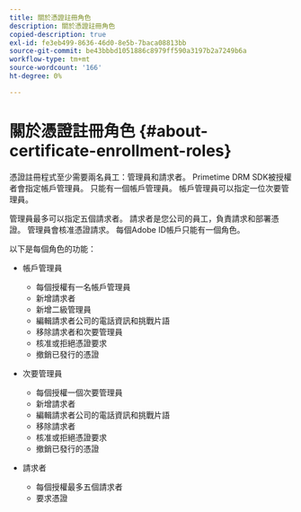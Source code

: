 ```yaml
---
title: 關於憑證註冊角色
description: 關於憑證註冊角色
copied-description: true
exl-id: fe3eb499-8636-46d0-8e5b-7baca08813bb
source-git-commit: be43bbbd1051886c8979ff590a3197b2a7249b6a
workflow-type: tm+mt
source-wordcount: '166'
ht-degree: 0%

---
```


# 關於憑證註冊角色 {#about-certificate-enrollment-roles}

憑證註冊程式至少需要兩名員工：管理員和請求者。 Primetime DRM SDK被授權者會指定帳戶管理員。 只能有一個帳戶管理員。 帳戶管理員可以指定一位次要管理員。

管理員最多可以指定五個請求者。 請求者是您公司的員工，負責請求和部署憑證。 管理員會核准憑證請求。 每個Adobe ID帳戶只能有一個角色。

以下是每個角色的功能：

* 帳戶管理員

   * 每個授權有一名帳戶管理員
   * 新增請求者
   * 新增二級管理員
   * 編輯請求者公司的電話資訊和挑戰片語
   * 移除請求者和次要管理員
   * 核准或拒絕憑證要求
   * 撤銷已發行的憑證

* 次要管理員

   * 每個授權一個次要管理員
   * 新增請求者
   * 編輯請求者公司的電話資訊和挑戰片語
   * 移除請求者
   * 核准或拒絕憑證要求
   * 撤銷已發行的憑證

* 請求者

   * 每個授權最多五個請求者
   * 要求憑證
